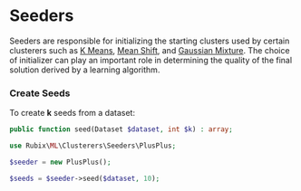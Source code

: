 # Seeders
Seeders are responsible for initializing the starting clusters used by certain clusterers such as [K Means](../k-means.md), [Mean Shift](../mean-shift.md), and [Gaussian Mixture](../gaussian-mixture.md). The choice of initializer can play an important role in determining the quality of the final solution derived by a learning algorithm.

### Create Seeds
To create **k** seeds from a dataset:
```php
public function seed(Dataset $dataset, int $k) : array;
```

```php
use Rubix\ML\Clusterers\Seeders\PlusPlus;

$seeder = new PlusPlus();

$seeds = $seeder->seed($dataset, 10);
```